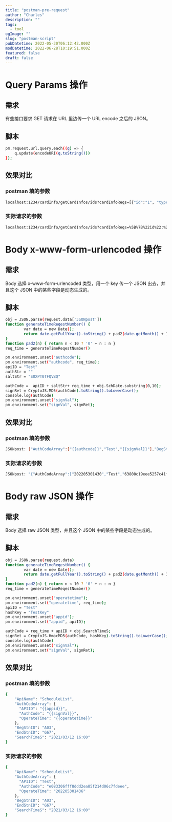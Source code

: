 ```yaml
---
title: "postman-pre-request"
author: "Charles"
description: ""
tags:
  - tool
ogImage: ""
slug: "postman-script"
pubDatetime: 2022-05-30T06:12:42.000Z
modDatetime: 2022-06-28T10:19:51.000Z
featured: false
draft: false
---
```


# Query Params 操作

## 需求

有些接口要求 GET 请求在 URL 里边传一个 URL encode 之后的 JSON。

## 脚本

```bash
pm.request.url.query.each((q) => {
    q.update(encodeURI(q.toString()))
});
```

## 效果对比

### postman 填的参数

```bash
localhost:1234/cardInfo/getCardInfos/ids?cardInfoReqs=[{"id":"1", "type":111}]
```

### 实际请求的参数

```bash
localhost:1234/cardInfo/getCardInfos/ids?cardInfoReqs=%5B%7B%22id%22:%221%22,%20%22type%22:111%7D%5D
```

# Body x-www-form-urlencoded 操作

## 需求

Body 选择 x-www-form-urlencoded 类型，用一个 key 传一个 JSON 出去，并且这个 JSON 中的某些字段是动态生成的。

## 脚本

```bash
obj = JSON.parse(request.data['JSONpost'])
function generateTimeReqestNumber() {
        var date = new Date();
        return date.getFullYear().toString() + pad2(date.getMonth() + 1) + pad2(date.getDate()) + pad2(date.getHours()) + pad2(date.getMinutes());
}
function pad2(n) { return n < 10 ? '0' + n : n }
req_time = generateTimeReqestNumber()

pm.environment.unset("authcode");
pm.environment.set("authcode", req_time);
apiID = "Test"
authStr = ""
saltStr = "S0XPT0TFQVBQ"

authCode =  apiID + saltStr+ req_time + obj.SchDate.substring(0,10);
signRet = CryptoJS.MD5(authCode).toString().toLowerCase();
console.log(authCode)
pm.environment.unset("signVal");
pm.environment.set("signVal", signRet);
```

## 效果对比

### postman 填的参数

```bash
JSONpost: {"AuthCodeArray":["{{authcode}}","Test","{{signVal}}"],"BegStnid":"046002","EndStnid":"012004","SchDate":"2021-03-12"}
```

### 实际请求的参数

```bash
JSONpost: "{"AuthCodeArray":["202205301430","Test","63808c19eee5257c41f7a86bbb1dbe2"],"BegStnid":"046002","EndStnid":"012004","SchDate":"2021-03-12"}"
```

# Body raw JSON 操作

## 需求

Body 选择 raw JSON 类型，并且这个 JSON 中的某些字段是动态生成的。

## 脚本

```bash
obj = JSON.parse(request.data)
function generateTimeReqestNumber() {
        var date = new Date();
        return date.getFullYear().toString() + pad2(date.getMonth() + 1) + pad2(date.getDate()) + pad2(date.getHours()) + pad2(date.getMinutes());
}
function pad2(n) { return n < 10 ? '0' + n : n }
req_time = generateTimeReqestNumber()

pm.environment.unset("operatetime");
pm.environment.set("operatetime", req_time);
apiID = "Test"
hashKey = "TestKey"
pm.environment.unset("appid");
pm.environment.set("appid", apiID);

authCode = req_time + apiID + obj.SearchTimeS;
signRet = CryptoJS.HmacMD5(authCode, hashKey).toString().toLowerCase();
console.log(authCode)
pm.environment.unset("signVal");
pm.environment.set("signVal", signRet);
```

## 效果对比

### postman 填的参数

```bash
{
    "ApiName": "ScheduleList",
    "AuthCodeArray": {
      "APIID": "{{appid}}",
      "AuthCode": "{{signVal}}",
      "OperateTime": "{{operatetime}}"
    },
    "BegStnID": "A03",
    "EndStnID": "G67",
    "SearchTimeS": "2021/03/12 16:00"
}
```

### 实际请求的参数

```bash
{
    "ApiName": "ScheduleList",
    "AuthCodeArray": {
      "APIID": "Test",
      "AuthCode": "e083306fff8ddd2ea85f214d06c7fdeee",
      "OperateTime": "202205301436"
    },
    "BegStnID": "A03",
    "EndStnID": "G67",
    "SearchTimeS": "2021/03/12 16:00"
}
```
